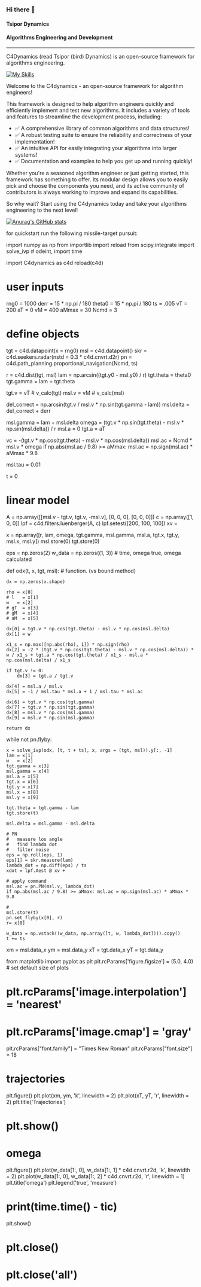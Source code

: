 ### Hi there 👋 
#### Tsipor Dynamics
#### Algorithms Engineering and Development
****

C4Dynamics (read Tsipor (bird) Dynamics) is an open-source framework for algorithms engineering. 

[![My Skills](https://skillicons.dev/icons?i=python)](https://skillicons.dev)

Welcome to the C4dynamics - an open-source framework for algorithm engineers!

This framework is designed to help algorithm engineers quickly and efficiently implement and test new algorithms. 
It includes a variety of tools and features to streamline the development process, including:

* ✅ A comprehensive library of common algorithms and data structures!
* ✅ A robust testing suite to ensure the reliability and correctness of your implementation!
* ✅ An intuitive API for easily integrating your algorithms into larger systems!
* ✅ Documentation and examples to help you get up and running quickly!

Whether you're a seasoned algorithm engineer or just getting started, this framework has something to offer. Its modular design allows you to easily pick and choose the components you need, and its active community of contributors is always working to improve and expand its capabilities.

So why wait? Start using the C4dynamics today and take your algorithms engineering to the next level!


[![Anurag's GitHub stats](https://github-readme-stats.vercel.app/api?username=C4dynamics)](https://github.com/anuraghazra/github-readme-stats)

for quickstart run the following missile-target pursuit:


import numpy as np
from importlib import reload
from scipy.integrate import solve_ivp # odeint,
import time

import C4dynamics as c4d
reload(c4d)


# user inputs

rng0 = 1000
derr = 15 * np.pi / 180
theta0 = 15 * np.pi / 180
ts = .005
vT = 200
aT = 0
vM = 400
aMmax = 30
Ncmd = 3

# define objects 

tgt = c4d.datapoint(x = rng0)
msl = c4d.datapoint()
skr = c4d.seekers.radar(nstd = 0.3 * c4d.cnvrt.d2r)
pn  = c4d.path_planning.proportional_navigation(Ncmd, ts)


r = c4d.dist(tgt, msl)
lam = np.arcsin((tgt.y0 - msl.y0) / r)
tgt.theta = theta0
tgt.gamma = lam + tgt.theta



tgt.v = vT # v_calc(tgt)
msl.v = vM #  v_calc(msl)

del_correct = np.arcsin(tgt.v / msl.v * np.sin(tgt.gamma - lam))
msl.delta = del_correct + derr 

msl.gamma = lam + msl.delta
omega = (tgt.v * np.sin(tgt.theta) - msl.v * np.sin(msl.delta)) / r
msl.a = 0
tgt.a = aT

vc = -(tgt.v * np.cos(tgt.theta) - msl.v * np.cos(msl.delta))
msl.ac = Ncmd * msl.v * omega
if np.abs(msl.ac / 9.8) >= aMmax: msl.ac = np.sign(msl.ac) * aMmax * 9.8

msl.tau = 0.01

t = 0

# linear model
A = np.array([[msl.v - tgt.v, tgt.v, -msl.v], [0, 0, 0], [0, 0, 0]])
c = np.array([1, 0, 0])
lpf = c4d.filters.luenberger(A, c)
lpf.setest([200, 100, 100])
xv = 

x = np.array([r, lam, omega, tgt.gamma, msl.gamma, msl.a, tgt.x, tgt.y, msl.x, msl.y])
msl.store(0)
tgt.store(0)

eps = np.zeros(2)
w_data = np.zeros((1, 3)) # time, omega true, omega calculated 


def odx(t, x, tgt, msl): # function. (vs bound method)
    
    dx = np.zeros(x.shape)

    rho = x[0]
    # l   = x[1]
    w   = x[2]
    # gT  = x[3]
    # gM  = x[4]
    # aM  = x[5]

    dx[0] = tgt.v * np.cos(tgt.theta) - msl.v * np.cos(msl.delta)
    dx[1] = w

    x1_s = np.max([np.abs(rho), 1]) * np.sign(rho)
    dx[2] = -2 * (tgt.v * np.cos(tgt.theta) - msl.v * np.cos(msl.delta)) * w / x1_s + tgt.a * np.cos(tgt.theta) / x1_s - msl.a * np.cos(msl.delta) / x1_s

    if tgt.v != 0:
        dx[3] = tgt.a / tgt.v

    dx[4] = msl.a / msl.v
    dx[5] = -1 / msl.tau * msl.a + 1 / msl.tau * msl.ac 
    
    dx[6] = tgt.v * np.cos(tgt.gamma)
    dx[7] = tgt.v * np.sin(tgt.gamma)
    dx[8] = msl.v * np.cos(msl.gamma)
    dx[9] = msl.v * np.sin(msl.gamma)
    
    return dx
    
while not pn.flyby:
    
    x = solve_ivp(odx, [t, t + ts], x, args = (tgt, msl)).y[:, -1]
    lam = x[1]
    w   = x[2]
    tgt.gamma = x[3]
    msl.gamma = x[4]
    msl.a = x[5]
    tgt.x = x[6]
    tgt.y = x[7]
    msl.x = x[8]
    msl.y = x[9]
    
    tgt.theta = tgt.gamma - lam    
    tgt.store(t)
    
    msl.delta = msl.gamma - msl.delta 
    
    # PN 
    #   measure los angle 
    #   find lambda dot
    #   filter noise
    eps = np.roll(eps, 1)
    eps[1] = skr.measure(lam)
    lambda_dot = np.diff(eps) / ts
    xdot = lpf.Aest @ xv + 
    
    # apply command
    msl.ac = pn.PN(msl.v, lambda_dot)
    if np.abs(msl.ac / 9.8) >= aMmax: msl.ac = np.sign(msl.ac) * aMmax * 9.8
    
    # 
    msl.store(t)
    pn.set_flyby(x[0], r)
    r= x[0]
            
    w_data = np.vstack((w_data, np.array([t, w, lambda_dot]))).copy()
    t += ts
    




xm = msl.data_x
ym = msl.data_y
xT = tgt.data_x
yT = tgt.data_y

from matplotlib import pyplot as plt
plt.rcParams['figure.figsize'] = (5.0, 4.0) # set default size of plots
# plt.rcParams['image.interpolation'] = 'nearest'
# plt.rcParams['image.cmap'] = 'gray'
plt.rcParams["font.family"] = "Times New Roman"
plt.rcParams["font.size"] = 18


# trajectories 
plt.figure() 
plt.plot(xm, ym, 'k', linewidth = 2)
plt.plot(xT, yT, 'r', linewidth = 2)
plt.title('Trajectories')
# plt.show()

# omega 
plt.figure()
plt.plot(w_data[1:, 0], w_data[1:, 1] * c4d.cnvrt.r2d, 'k', linewidth = 2)
plt.plot(w_data[1:, 0], w_data[1:, 2] * c4d.cnvrt.r2d, 'r', linewidth = 1)
plt.title('omega')
plt.legend('true', 'measure')
# print(time.time() - tic)
plt.show()
#   plt.close()
#   plt.close('all')






